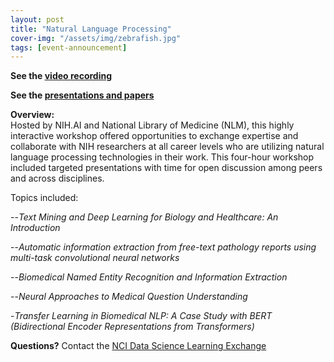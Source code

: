 ```yaml
---
layout: post
title: "Natural Language Processing"
cover-img: "/assets/img/zebrafish.jpg"
tags: [event-announcement]
---
```



**See the [video recording](https://cbiit.webex.com/cbiit/ldr.php?RCID=4c707137da66fb8658db594791b06b07)**

**See the [presentations and papers](https://ncihub.org/groups/nihai/seminars/nlp)**

**Overview:**  
Hosted by NIH.AI and National Library of Medicine (NLM), this highly interactive workshop offered opportunities to exchange expertise and collaborate with NIH researchers at all career levels who are utilizing natural language processing technologies in their work. This four-hour workshop included targeted presentations with time for open discussion among peers and across disciplines. 

Topics included:

--*Text Mining and Deep Learning for Biology and Healthcare: An Introduction*

--*Automatic information extraction from free-text pathology reports using multi-task convolutional neural networks*

--*Biomedical Named Entity Recognition and Information Extraction*

--*Neural Approaches to Medical Question Understanding*

-*Transfer Learning in Biomedical NLP: A Case Study with BERT (Bidirectional Encoder Representations from Transformers)* 


**Questions?** Contact the [NCI Data Science Learning Exchange](mailto:NCIDataScienceLearningExchange@mail.nih.gov)
